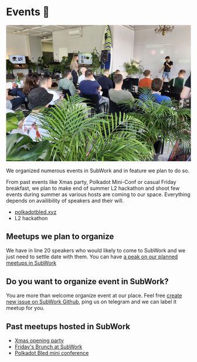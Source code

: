 # Events 📅

![subwork_meetup](pics/subwork_meetup.png)

We organized numerous events in SubWork and in feature we plan to do so.

From past events like Xmas party, Polkadot Mini-Conf or casual Friday breakfast, we plan to make end of summer L2 hackathon and shoot few events during summer as various hosts are coming to our space. Everything depends on availibility of speakers and their will.

- [polkadotbled.xyz](https://polkadotbled.xyz)
- L2 hackathon

Meetups we plan to organize
---
We have in line 20 speakers who would likely to come to SubWork and we just need to settle date with them. You can have [a peak on our planned meetups in SubWork](https://github.com/kodadot/subwork/issues?q=is%3Aopen+label%3Ameetup+sort%3Aupdated-desc) 


Do you want to organize event in SubWork?
---
You are more than welcome organize event at our place. Feel free [create new issue on SubWork Github](https://github.com/kodadot/subwork/issues/new), ping us on telegram and we can label it meetup for you. 


Past meetups hosted in SubWork
---
- [Xmas opening party](https://www.meetup.com/subwork/events/289925251/)
- [Friday's Brunch at SubWork](https://www.meetup.com/subwork/events/290849358/)
- [Polkadot Bled mini conference](https://www.meetup.com/subwork/events/292274713/)